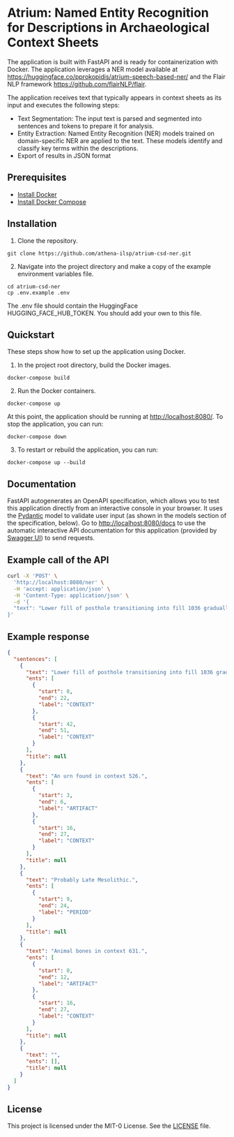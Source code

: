 # Atrium: Named Entity Recognition for Descriptions in Archaeological Context Sheets 

The application is built with FastAPI and is ready for containerization with Docker. The application leverages a NER model available at https://huggingface.co/pprokopidis/atrium-speech-based-ner/ and the Flair NLP framework https://github.com/flairNLP/flair. 

The application receives text that typically appears in context sheets as its input and executes the following steps:

- Text Segmentation: The input text is parsed and segmented into sentences and tokens to prepare it for analysis.
- Entity Extraction: Named Entity Recognition (NER) models trained on domain-specific NER are applied to the text. These models identify and classify key terms within the descriptions.
- Export of results in JSON format

## Prerequisites

- [Install Docker](https://docs.docker.com/get-docker/)
- [Install Docker Compose](https://docs.docker.com/compose/install/)


## Installation
1. Clone the repository.
```
git clone https://github.com/athena-ilsp/atrium-csd-ner.git
```
2. Navigate into the project directory and make a copy of the example environment variables file.
```
cd atrium-csd-ner
cp .env.example .env
```
The .env file should contain the HuggingFace HUGGING_FACE_HUB_TOKEN. You should add your own to this file.

## Quickstart
These steps show how to set up the application using Docker.

1. In the project root directory, build the Docker images.
```
docker-compose build
```

2. Run the Docker containers.
```
docker-compose up 
```
At this point, the application should be running at [http://localhost:8080/](http://localhost:8080/). To stop the application, you can run:
```
docker-compose down
```
3. To restart or rebuild the application, you can run:
```
docker-compose up --build
```

## Documentation
FastAPI autogenerates an OpenAPI specification, which allows you to test this application directly from an interactive console in your browser. It uses the [Pydantic](https://docs.pydantic.dev/) model to validate user input (as shown in the models section of the specification, below). Go to [http://localhost:8080/docs](http://localhost:8080/docs) to use the automatic interactive API documentation for this application (provided by [Swagger UI](https://github.com/swagger-api/swagger-ui)) to send requests. 

## Example call of the API

```bash
curl -X 'POST' \
  'http://localhost:8080/ner' \
  -H 'accept: application/json' \
  -H 'Content-Type: application/json' \
  -d '{
  "text": "Lower fill of posthole transitioning into fill 1036 gradually.\nAn urn found in context 526.\nProbably Late Mesolithic.\nAnimal bones in context 631.\n"
}'
```

## Example response

```json
{
  "sentences": [
    {
      "text": "Lower fill of posthole transitioning into fill 1036 gradually.",
      "ents": [
        {
          "start": 0,
          "end": 22,
          "label": "CONTEXT"
        },
        {
          "start": 42,
          "end": 51,
          "label": "CONTEXT"
        }
      ],
      "title": null
    },
    {
      "text": "An urn found in context 526.",
      "ents": [
        {
          "start": 3,
          "end": 6,
          "label": "ARTIFACT"
        },
        {
          "start": 16,
          "end": 27,
          "label": "CONTEXT"
        }
      ],
      "title": null
    },
    {
      "text": "Probably Late Mesolithic.",
      "ents": [
        {
          "start": 9,
          "end": 24,
          "label": "PERIOD"
        }
      ],
      "title": null
    },
    {
      "text": "Animal bones in context 631.",
      "ents": [
        {
          "start": 0,
          "end": 12,
          "label": "ARTIFACT"
        },
        {
          "start": 16,
          "end": 27,
          "label": "CONTEXT"
        }
      ],
      "title": null
    },
    {
      "text": "",
      "ents": [],
      "title": null
    }
  ]
}
```


## License

This project is licensed under the MIT-0 License. See the [LICENSE](LICENSE) file.
